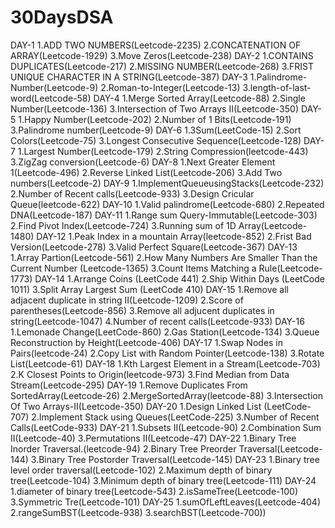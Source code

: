 # 30DaysDSA
DAY-1
1.ADD TWO NUMBERS(Leetcode-2235)
2.CONCATENATION OF ARRAY(Leetcode-1929)
3.Move Zeros(Leetcode-238)
 DAY-2 
 1.CONTAINS DUPLICATES(Leetcode-217) 2.MISSING NUMBER(Leetcode-268) 3.FRIST UNIQUE CHARACTER IN A STRING(Leetcode-387)
 DAY-3
 1.Palindrome-Number(Leetcode-9)
 2.Roman-to-Integer(Leetcode-13)
 3.length-of-last-word(Leetcode-58)
 DAY-4
 1.Merge Sorted Array(Leetcode-88)
 2.Single Number(Leetcode-136)
 3.Intersection of Two Arrays II(Leetcode-350)
 DAY-5
 1.Happy Number(Leetcode-202)
 2.Number of 1 Bits(Leetcode-191)
 3.Palindrome number(Leetcode-9)
 DAY-6
 1.3Sum(LeetCode-15) 
 2.Sort Colors(Leetcode-75)
 3.Longest Consecutive Sequence(Leetcode-128)
 DAY-7
 1.Largest Number(Leetcode-179)
 2.String Compression(leetcode-443)
 3.ZigZag conversion(Leetcode-6)
 DAY-8
 1.Next Greater Element 1(Leetcode-496)
 2.Reverse Linked List(Leetcode-206)
 3.Add Two numbers(Leetcode-2)
DAY-9
1.ImplementQueueusingStacks(Leetcode-232)
2.Number of Recent calls(Leetcode-933)
3.Design Cricular Queue(leetcode-622)
DAY-10
1.Valid palindrome(Leetcode-680)
2.Repeated DNA(Leetcode-187)
DAY-11
1.Range sum Query-Immutable(Leetcode-303)
2.Find Pivot Index(Leetcode-724)
3.Running sum of 1D Array(Leetcode-1480)
DAY-12
1.Peak Index in a  mountain Array(leetcode-852)
2.Frist Bad Version(Leetcode-278)
3.Valid Perfect Square(Leetcode-367)
DAY-13
1.Array Partion(Leetcode-561)
2.How Many Numbers Are Smaller Than the Current Number (Leetcode-1365)
3.Count Items Matching a Rule(Leetcode-1773)
DAY-14
1.Arrange Coins (LeetCode 441)
2.Ship Within Days (LeetCode 1011)
3.Split Array Largest Sum (LeetCode 410)
DAY-15
1.Remove all adjacent duplicate in string II(Leetcode-1209)
2.Score of parentheses(Leetcode-856)
3.Remove all adjucent duplicates in string(Leetcode-1047)
4.Number of recent calls(Leetcode-933)
DAY-16
1.Lemonade Change(LeetCode-860)
2.Gas Station(Leetcode-134)
3.Queue Reconstruction by Height(Leetcode-406)
DAY-17
1.Swap Nodes in Pairs(leetcode-24)
2.Copy List with Random Pointer(Leetcode-138)
3.Rotate List(Leetcode-61)
DAY-18
1.Kth Largest Element in a Stream(Leetcode-703)
2.K Closest Points to Origin(leetcode-973)
3.Find Median from Data Stream(Leetcode-295)
DAY-19
1.Remove Duplicates From SortedArray(Leetcode-26)
2.MergeSortedArray(leetcode-88)
3.Intersection Of Two Arrays-II(Leetcode-350)
DAY-20
1.Design Linked List (LeetCode-707)
2.Implement Stack using Queues(LeetCode-225)
3.Number of Recent Calls(LeetCode-933)
DAY-21
1.Subsets II(Leetcode-90)
2.Combination Sum II(Leetcode-40)
3.Permutations II(Leetcode-47)
DAY-22
1.Binary Tree Inorder Traversal.(leetcode-94)
2.Binary Tree Preorder Traversal(Leetcode-144)
3.Binary Tree Postorder Traversal(Leetcode-145)
DAY-23
1.Binary tree level order traversal(Leetcode-102)
2.Maximum depth of binary tree(Leetcode-104)
3.Minimum depth of binary tree(Leetcode-111)
DAY-24
1.diameter of binary tree(Leetcode-543)
2.isSameTree(Leetcode-100)
3.Symmetric Tre(Leetcode-101)
DAY-25
1.sumOfLeftLeaves(Leetcode-404)
2.rangeSumBST(Leetcode-938)
3.searchBST(Leetcode-700))